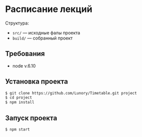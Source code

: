 # Расписание лекций

Структура:
- `src/` — исходные фалы проекта
- `build/` — собранный проект

## Требования
- node v.6.10

## Установка проекта

```bash
$ git clone https://github.com/Lunory/Timetable.git project
$ cd project
$ npm install
```

## Запуск проекта

```bash
$ npm start
```